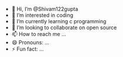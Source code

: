 - 👋 Hi, I’m @Shivam122gupta
- 👀 I’m interested in coding 
- 🌱 I’m currently learning c programming 
- 💞️ I’m looking to collaborate on open source 
- 📫 How to reach me ...
- 😄 Pronouns: ...
- ⚡ Fun fact: ...

<!---
Shivam122gupta/Shivam122gupta is a ✨ special ✨ repository because its `README.md` (this file) appears on your GitHub profile.
You can click the Preview link to take a look at your changes.
--->

